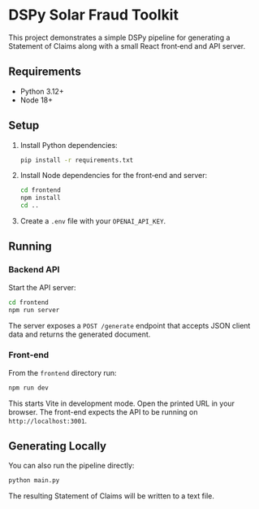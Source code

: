 # DSPy Solar Fraud Toolkit

This project demonstrates a simple DSPy pipeline for generating a Statement of Claims along with a small React front‑end and API server.

## Requirements
- Python 3.12+
- Node 18+

## Setup
1. Install Python dependencies:
   ```bash
   pip install -r requirements.txt
   ```
2. Install Node dependencies for the front‑end and server:
   ```bash
   cd frontend
   npm install
   cd ..
   ```
3. Create a `.env` file with your `OPENAI_API_KEY`.

## Running
### Backend API
Start the API server:
```bash
cd frontend
npm run server
```
The server exposes a `POST /generate` endpoint that accepts JSON client data and returns the generated document.

### Front‑end
From the `frontend` directory run:
```bash
npm run dev
```
This starts Vite in development mode. Open the printed URL in your browser. The front-end expects the API to be running on `http://localhost:3001`.

## Generating Locally
You can also run the pipeline directly:
```bash
python main.py
```
The resulting Statement of Claims will be written to a text file.
